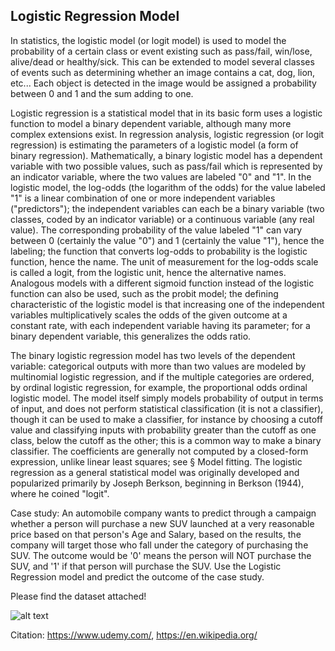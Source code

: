 ## Logistic Regression Model

In statistics, the logistic model (or logit model) is used to model the probability of a certain class or event existing such as pass/fail, win/lose, alive/dead or healthy/sick. This can be extended to model several classes of events such as determining whether an image contains a cat, dog, lion, etc... Each object is detected in the image would be assigned a probability between 0 and 1 and the sum adding to one.

Logistic regression is a statistical model that in its basic form uses a logistic function to model a binary dependent variable, although many more complex extensions exist. In regression analysis, logistic regression (or logit regression) is estimating the parameters of a logistic model (a form of binary regression). Mathematically, a binary logistic model has a dependent variable with two possible values, such as pass/fail which is represented by an indicator variable, where the two values are labeled "0" and "1". In the logistic model, the log-odds (the logarithm of the odds) for the value labeled "1" is a linear combination of one or more independent variables ("predictors"); the independent variables can each be a binary variable (two classes, coded by an indicator variable) or a continuous variable (any real value). The corresponding probability of the value labeled "1" can vary between 0 (certainly the value "0") and 1 (certainly the value "1"), hence the labeling; the function that converts log-odds to probability is the logistic function, hence the name. The unit of measurement for the log-odds scale is called a logit, from the logistic unit, hence the alternative names. Analogous models with a different sigmoid function instead of the logistic function can also be used, such as the probit model; the defining characteristic of the logistic model is that increasing one of the independent variables multiplicatively scales the odds of the given outcome at a constant rate, with each independent variable having its parameter; for a binary dependent variable, this generalizes the odds ratio.

The binary logistic regression model has two levels of the dependent variable: categorical outputs with more than two values are modeled by multinomial logistic regression, and if the multiple categories are ordered, by ordinal logistic regression, for example, the proportional odds ordinal logistic model. The model itself simply models probability of output in terms of input, and does not perform statistical classification (it is not a classifier), though it can be used to make a classifier, for instance by choosing a cutoff value and classifying inputs with probability greater than the cutoff as one class, below the cutoff as the other; this is a common way to make a binary classifier. The coefficients are generally not computed by a closed-form expression, unlike linear least squares; see § Model fitting. The logistic regression as a general statistical model was originally developed and popularized primarily by Joseph Berkson, beginning in Berkson (1944), where he coined "logit".

Case study: An automobile company wants to predict through a campaign whether a person will purchase a new SUV launched at a very reasonable price based on that person's Age and Salary, based on the results, the company will target those who fall under the category of purchasing the SUV. The outcome would be '0' means the person will NOT purchase the SUV, and '1' if that person will purchase the SUV. Use the Logistic Regression model and predict the outcome of the case study. 

Please find the dataset attached!

![alt text](https://github.com/prtk1306/MachineLearning/blob/master/ML%20Logo.PNG "Machine Learning")

Citation: https://www.udemy.com/, https://en.wikipedia.org/